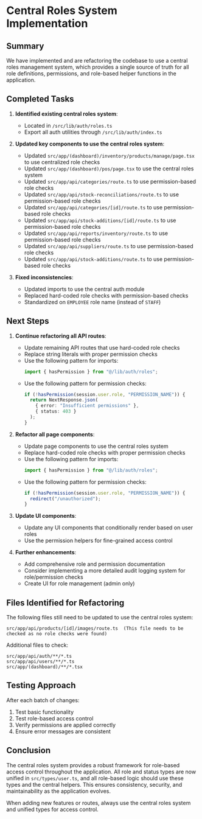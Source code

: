 # Central Roles System Implementation

## Summary

We have implemented and are refactoring the codebase to use a central roles management system, which provides a single source of truth for all role definitions, permissions, and role-based helper functions in the application.

## Completed Tasks

1. **Identified existing central roles system**:
   - Located in `/src/lib/auth/roles.ts`
   - Export all auth utilities through `/src/lib/auth/index.ts`

2. **Updated key components to use the central roles system**:
   - Updated `src/app/(dashboard)/inventory/products/manage/page.tsx` to use centralized role checks
   - Updated `src/app/(dashboard)/pos/page.tsx` to use the central roles system
   - Updated `src/app/api/categories/route.ts` to use permission-based role checks
   - Updated `src/app/api/stock-reconciliations/route.ts` to use permission-based role checks
   - Updated `src/app/api/categories/[id]/route.ts` to use permission-based role checks
   - Updated `src/app/api/stock-additions/[id]/route.ts` to use permission-based role checks
   - Updated `src/app/api/reports/inventory/route.ts` to use permission-based role checks
   - Updated `src/app/api/suppliers/route.ts` to use permission-based role checks
   - Updated `src/app/api/stock-additions/route.ts` to use permission-based role checks

3. **Fixed inconsistencies**:
   - Updated imports to use the central auth module
   - Replaced hard-coded role checks with permission-based checks
   - Standardized on `EMPLOYEE` role name (instead of `STAFF`)

## Next Steps

1. **Continue refactoring all API routes**:
   - Update remaining API routes that use hard-coded role checks
   - Replace string literals with proper permission checks
   - Use the following pattern for imports:
     ```typescript
     import { hasPermission } from "@/lib/auth/roles";
     ```
   - Use the following pattern for permission checks:
     ```typescript
     if (!hasPermission(session.user.role, "PERMISSION_NAME")) {
       return NextResponse.json(
         { error: "Insufficient permissions" },
         { status: 403 }
       );
     }
     ```

2. **Refactor all page components**:
   - Update page components to use the central roles system
   - Replace hard-coded role checks with proper permission checks
   - Use the following pattern for imports:
     ```typescript
     import { hasPermission } from "@/lib/auth/roles";
     ```
   - Use the following pattern for permission checks:
     ```typescript
     if (!hasPermission(session.user.role, "PERMISSION_NAME")) {
       redirect("/unauthorized");
     }
     ```

3. **Update UI components**:
   - Update any UI components that conditionally render based on user roles
   - Use the permission helpers for fine-grained access control

4. **Further enhancements**:
   - Add comprehensive role and permission documentation
   - Consider implementing a more detailed audit logging system for role/permission checks
   - Create UI for role management (admin only)

## Files Identified for Refactoring

The following files still need to be updated to use the central roles system:

```
src/app/api/products/[id]/images/route.ts  (This file needs to be checked as no role checks were found)
```

Additional files to check:

```
src/app/api/auth/**/*.ts
src/app/api/users/**/*.ts
src/app/(dashboard)/**/*.tsx
```

## Testing Approach

After each batch of changes:

1. Test basic functionality
2. Test role-based access control
3. Verify permissions are applied correctly
4. Ensure error messages are consistent

## Conclusion

The central roles system provides a robust framework for role-based access control throughout the application. All role and status types are now unified in `src/types/user.ts`, and all role-based logic should use these types and the central helpers. This ensures consistency, security, and maintainability as the application evolves.

When adding new features or routes, always use the central roles system and unified types for access control.
